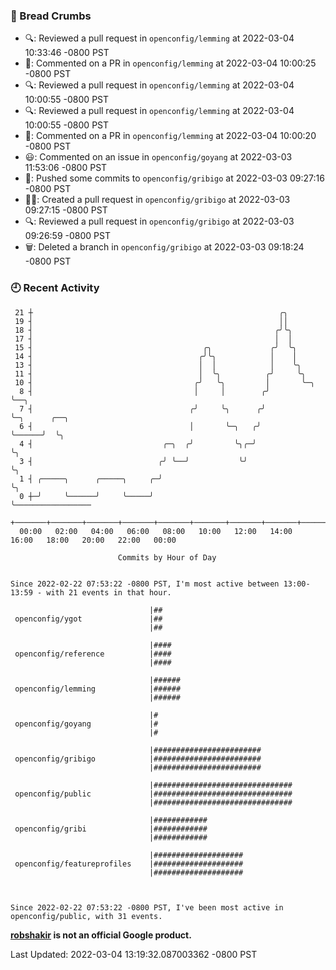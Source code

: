 ### 🍞 Bread Crumbs

 * 🔍: Reviewed a pull request in  `openconfig/lemming` at 2022-03-04 10:33:46 -0800 PST
 * 💬: Commented on a PR in  `openconfig/lemming` at 2022-03-04 10:00:25 -0800 PST
 * 🔍: Reviewed a pull request in  `openconfig/lemming` at 2022-03-04 10:00:55 -0800 PST
 * 🔍: Reviewed a pull request in  `openconfig/lemming` at 2022-03-04 10:00:55 -0800 PST
 * 💬: Commented on a PR in  `openconfig/lemming` at 2022-03-04 10:00:20 -0800 PST
 * 😃: Commented on an issue in `openconfig/goyang` at 2022-03-03 11:53:06 -0800 PST
 * 🚢: Pushed some commits to `openconfig/gribigo` at 2022-03-03 09:27:16 -0800 PST
 * ✍🏼: Created a pull request in `openconfig/gribigo` at 2022-03-03 09:27:15 -0800 PST
 * 🔍: Reviewed a pull request in  `openconfig/gribigo` at 2022-03-03 09:26:59 -0800 PST
 * 🗑: Deleted a branch in `openconfig/gribigo` at 2022-03-03 09:18:24 -0800 PST

### 🕘 Recent Activity
```
 21 ┼                                                       ╭╮
 19 ┤                                                       ││
 18 ┤                                                      ╭╯╰╮
 17 ┤                                                      │  │
 15 ┤                                      ╭╮             ╭╯  ╰╮
 14 ┤                                     ╭╯╰╮            │    │
 13 ┤                                     │  │            │    ╰╮
 11 ┤                                     │  ╰╮          ╭╯     ╰╮
 10 ┤                                    ╭╯   ╰╮         │       ╰─╮
  8 ┤                                    │     │        ╭╯         ╰──╮
  7 ┤                                   ╭╯     ╰╮      ╭╯             ╰─╮      ╭──╮
  6 ┤                                   │       ╰─╮   ╭╯                ╰──────╯  ╰╮
  4 ┤                             ╭─╮  ╭╯         ╰╮╭─╯                            ╰╮
  3 ┤                            ╭╯ ╰──╯           ╰╯                               ╰╮
  1 ┤ ╭─────╮      ╭─────╮     ╭─╯                                                   ╰╮
  0 ┼─╯     ╰──────╯     ╰─────╯                                                      ╰─────────────────
    +───────+───────+───────+───────+───────+───────+───────+───────+───────+───────+───────+───────+────
  00:00   02:00   04:00   06:00   08:00   10:00   12:00   14:00   16:00   18:00   20:00   22:00   00:00   

						Commits by Hour of Day


Since 2022-02-22 07:53:22 -0800 PST, I'm most active between 13:00-13:59 - with 21 events in that hour.

```



```
                               |##
 openconfig/ygot               |##
                               |##

                               |####
 openconfig/reference          |####
                               |####

                               |######
 openconfig/lemming            |######
                               |######

                               |#
 openconfig/goyang             |#
                               |#

                               |########################
 openconfig/gribigo            |########################
                               |########################

                               |###############################
 openconfig/public             |###############################
                               |###############################

                               |############
 openconfig/gribi              |############
                               |############

                               |####################
 openconfig/featureprofiles    |####################
                               |####################



Since 2022-02-22 07:53:22 -0800 PST, I've been most active in openconfig/public, with 31 events.

```
**[robshakir](mailto:robjs@google.com) is not an official Google product.**  


Last Updated: 2022-03-04 13:19:32.087003362 -0800 PST

